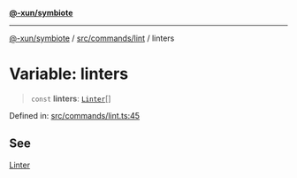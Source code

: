 [**@-xun/symbiote**](../../../../README.md)

***

[@-xun/symbiote](../../../../README.md) / [src/commands/lint](../README.md) / linters

# Variable: linters

> `const` **linters**: [`Linter`](../enumerations/Linter.md)[]

Defined in: [src/commands/lint.ts:45](https://github.com/Xunnamius/symbiote/blob/51eddb5973356cb1aa2a534c04d214fae24d5526/src/commands/lint.ts#L45)

## See

[Linter](../enumerations/Linter.md)
